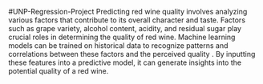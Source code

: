 #UNP-Regression-Project
Predicting red wine quality involves analyzing various factors that contribute to its overall character and taste. Factors such as grape variety, alcohol content, acidity, and residual sugar play crucial roles in determining the quality of red wine. Machine learning models can be trained on historical data to recognize patterns and correlations between these factors and the perceived quality . By inputting these features into a predictive model, it can generate insights into the potential quality of a red wine.

